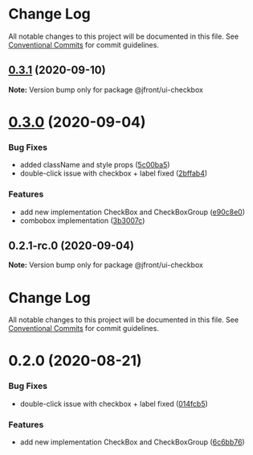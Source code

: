 # Change Log

All notable changes to this project will be documented in this file.
See [Conventional Commits](https://conventionalcommits.org) for commit guidelines.

## [0.3.1](https://github.com/Jepria/jfront-ui/compare/@jfront/ui-checkbox@0.3.0...@jfront/ui-checkbox@0.3.1) (2020-09-10)

**Note:** Version bump only for package @jfront/ui-checkbox





# [0.3.0](https://github.com/Jepria/jfront-ui/compare/@jfront/ui-checkbox@0.2.0...@jfront/ui-checkbox@0.3.0) (2020-09-04)


### Bug Fixes

* added className and style props ([5c00ba5](https://github.com/Jepria/jfront-ui/commit/5c00ba5db73cb50259bf094e8368acd8402f78af))
* double-click issue with checkbox + label fixed ([2bffab4](https://github.com/Jepria/jfront-ui/commit/2bffab499c76400e86cee5d7124fd6f85a375336))


### Features

* add new implementation CheckBox and CheckBoxGroup ([e90c8e0](https://github.com/Jepria/jfront-ui/commit/e90c8e09f5e3a3e6e4c3cb3780893ae871ce8aa5))
* combobox implementation ([3b3007c](https://github.com/Jepria/jfront-ui/commit/3b3007c19452253c27b318e0cec231230d4457ea))





## 0.2.1-rc.0 (2020-09-04)

**Note:** Version bump only for package @jfront/ui-checkbox





# Change Log

All notable changes to this project will be documented in this file. See
[Conventional Commits](https://conventionalcommits.org) for commit guidelines.

# 0.2.0 (2020-08-21)

### Bug Fixes

- double-click issue with checkbox + label fixed
  ([014fcb5](https://github.com/Jepria/jfront-ui/commit/014fcb51aa3627701905961c399e29d010117359))

### Features

- add new implementation CheckBox and CheckBoxGroup
  ([6c6bb76](https://github.com/Jepria/jfront-ui/commit/6c6bb76f9243c445b06a6a7ca330f167c7f79486))

